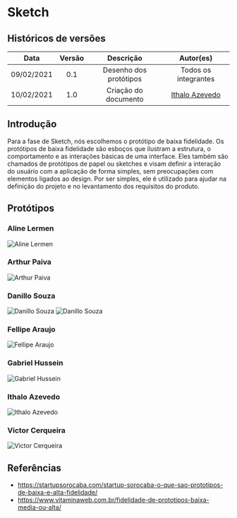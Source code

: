 # Sketch

## Históricos de versões

|    Data    | Versão |       Descrição        |                     Autor(es)                      |
| :--------: | :----: | :--------------------: | :------------------------------------------------: |
| 09/02/2021 |  0.1   | Desenho dos protótipos |                Todos os integrantes                |
| 10/02/2021 |  1.0   |  Criação do documento  | [Ithalo Azevedo](https://github.com/ithaloazevedo) |

## Introdução

Para a fase de Sketch, nós escolhemos o protótipo de baixa fidelidade. Os protótipos de baixa fidelidade são esboços que ilustram a estrutura, o comportamento e as interações básicas de uma interface. Eles também são chamados de protótipos de papel ou sketches e visam definir a interação do usuário com a aplicação de forma simples, sem preocupações com elementos ligados ao design. Por ser simples, ele é utilizado para ajudar na definição do projeto e no levantamento dos requisitos do produto.

## Protótipos

### Aline Lermen

![Aline Lermen](../assets/images/protótipos/prototipoPapel/aline.png)

### Arthur Paiva

![Arthur Paiva](../assets/images/protótipos/prototipoPapel/arthur.jpeg)

### Danillo Souza

![Danillo Souza](../assets/images/protótipos/prototipoPapel/danillo.jpg)
![Danillo Souza](../assets/images/protótipos/prototipoPapel/danillo2.jpg)

### Fellipe Araujo

![Fellipe Araujo](../assets/images/protótipos/prototipoPapel/fellipe.jpg)

### Gabriel Hussein

![Gabriel Hussein](../assets/images/protótipos/prototipoPapel/gabriel.jpg)

### Ithalo Azevedo

![Ithalo Azevedo](../assets/images/protótipos/prototipoPapel/ithalo.jpeg)

### Victor Cerqueira

![Victor Cerqueira](../assets/images/protótipos/prototipoPapel/victor.jpg)

## Referências

- https://startupsorocaba.com/startup-sorocaba-o-que-sao-prototipos-de-baixa-e-alta-fidelidade/
- https://www.vitaminaweb.com.br/fidelidade-de-prototipos-baixa-media-ou-alta/
